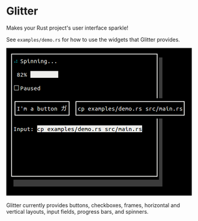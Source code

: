 Glitter
=======

Makes your Rust project's user interface sparkle!

See `examples/demo.rs` for how to use the widgets that Glitter provides. 

![screenshot](glitter.png)

Glitter currently provides buttons, checkboxes, frames, horizontal and
vertical layouts, input fields, progress bars, and spinners.
